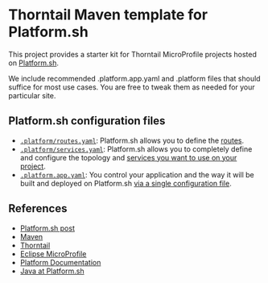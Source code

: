 # Thorntail Maven template for Platform.sh

This project provides a starter kit for Thorntail MicroProfile projects hosted on [Platform.sh](http://platform.sh).

We include recommended .platform.app.yaml and .platform files that should suffice for most use cases. You are free to tweak them as needed for your particular site.

## Platform.sh configuration files

* [`.platform/routes.yaml`](.platform/routes.yaml): Platform.sh allows you to define the [routes](https://docs.platform.sh/configuration/routes.html).
* [`.platform/services.yaml`](.platform/services.yaml):  Platform.sh allows you to completely define and configure the topology and [services you want to use on your project](https://docs.platform.sh/configuration/services.html).
* [`.platform.app.yaml`](.platform.app.yaml): You control your application and the way it will be built and deployed on Platform.sh [via a single configuration file](https://docs.platform.sh/configuration/app-containers.html).

## References

* [Platform.sh post](https://platform.sh/blog/2019/java-hello-world-at-platform.sh/)
* [Maven](https://maven.apache.org/)
* [Thorntail](https://thorntail.io/)
* [Eclipse MicroProfile](https://microprofile.io/) 
* [Platform Documentation](https://docs.platform.sh/)
* [Java at Platform.sh](https://docs.platform.sh/languages/java.html)
